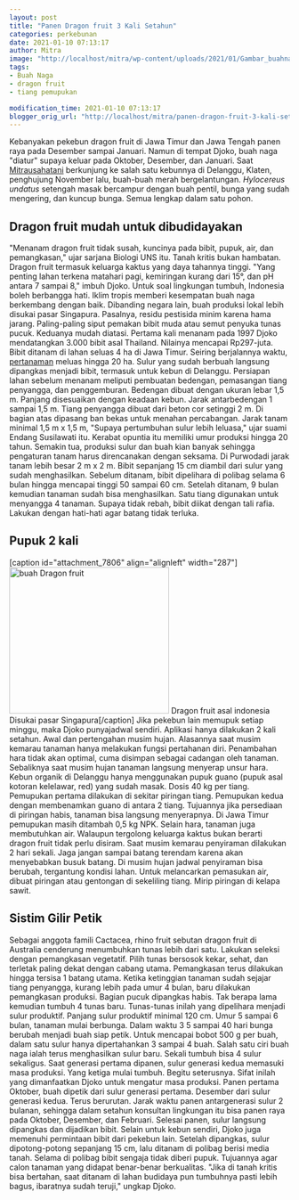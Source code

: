 ```yaml
---
layout: post
title: "Panen Dragon fruit 3 Kali Setahun"
categories: perkebunan
date: 2021-01-10 07:13:17
author: Mitra
image: "http://localhost/mitra/wp-content/uploads/2021/01/Gambar_buahnaga_1024x710.jpg"
tags:
- Buah Naga
- dragon fruit
- tiang pemupukan

modification_time: 2021-01-10 07:13:17
blogger_orig_url: "http://localhost/mitra/panen-dragon-fruit-3-kali-setahun.html"
---
```


Kebanyakan pekebun dragon fruit di Jawa Timur dan Jawa Tengah panen raya pada Desember sampai Januari. Namun di tempat Djoko, buah naga "diatur" supaya keluar pada Oktober, Desember, dan Januari.
Saat <a href="http://127.0.0.1/mitra/">Mitrausahatani</a> berkunjung ke salah satu kebunnya di Delanggu, Klaten, penghujung November lalu, buah-buah merah bergelantungan. <i>Hylocereus undatus</i> setengah masak bercampur dengan buah pentil, bunga yang sudah mengering, dan kuncup bunga. Semua lengkap dalam satu pohon.
<h2 id="dragon">Dragon fruit mudah untuk dibudidayakan</h2>
"Menanam dragon fruit tidak susah, kuncinya pada bibit, pupuk, air, dan pemangkasan," ujar sarjana Biologi UNS itu. Tanah kritis bukan hambatan. Dragon fruit termasuk keluarga kaktus yang daya tahannya tinggi. "Yang penting lahan terkena matahari pagi, kemiringan kurang dari 15°, dan pH antara 7 sampai 8," imbuh Djoko.
Untuk soal lingkungan tumbuh, Indonesia boleh berbangga hati. Iklim tropis memberi kesempatan buah naga berkembang dengan baik. Dibanding negara lain, buah produksi lokal lebih disukai pasar Singapura. Pasalnya, residu pestisida minim karena hama jarang. Paling-paling siput pemakan bibit muda atau semut penyuka tunas pucuk. Keduanya mudah diatasi.
Pertama kali menanam pada 1997 Djoko mendatangkan 3.000 bibit asal Thailand. Nilainya mencapai Rp297-juta. Bibit ditanam di lahan seluas 4 ha di Jawa Timur. Seiring berjalannya waktu, <a class="wpil_keyword_link " href="http://127.0.0.1/mitra/pertanian"  title="pertanaman" data-wpil-keyword-link="linked">pertanaman</a> meluas hingga 20 ha. Sulur yang sudah berbuah langsung dipangkas menjadi bibit, termasuk untuk kebun di Delanggu.
Persiapan lahan sebelum menanam meliputi pembuatan bedengan, pemasangan tiang penyangga, dan penggemburan. Bedengan dibuat dengan ukuran lebar 1,5 m. Panjang disesuaikan dengan keadaan kebun. Jarak antarbedengan 1 sampai 1,5 m. Tiang penyangga dibuat dari beton cor setinggi 2 m. Di bagian atas dipasang ban bekas untuk menahan percabangan.
Jarak tanam minimal 1,5 m x 1,5 m, "Supaya pertumbuhan sulur lebih leluasa," ujar suami Endang Susilawati itu. Kerabat opuntia itu memiliki umur produksi hingga 20 tahun. Semakin tua, produksi sulur dan buah kian banyak sehingga pengaturan tanam harus direncanakan dengan seksama. Di Purwodadi jarak tanam lebih besar 2 m x 2 m.
Bibit sepanjang 15 cm diambil dari sulur yang sudah menghasilkan. Sebelum ditanam, bibit dipelihara di polibag selama 6 bulan hingga mencapai tinggi 50 sampai 60 cm. Setelah ditanam, 9 bulan kemudian tanaman sudah bisa menghasilkan. Satu tiang digunakan untuk menyangga 4 tanaman. Supaya tidak rebah, bibit diikat dengan tali rafia. Lakukan dengan hati-hati agar batang tidak terluka.
<h2 id="Pupuk">Pupuk 2 kali</h2>
[caption id="attachment_7806" align="alignleft" width="287"]<a href="http://127.0.0.1/mitra/wp-content/uploads/2021/01/Gambar_buahnaga1_839x768.jpg"><img class="wp-image-7806" src="http://127.0.0.1/mitra/wp-content/uploads/2021/01/Gambar_buahnaga1_839x768.jpg" alt="buah Dragon fruit" width="287" height="263" /></a> Dragon fruit asal indonesia Disukai pasar Singapura[/caption]
Jika pekebun lain memupuk setiap minggu, maka Djoko punyajadwal sendiri. Aplikasi hanya dilakukan 2 kali setahun. Awal dan pertengahan musim hujan. Alasannya saat musim kemarau tanaman hanya melakukan fungsi pertahanan diri. Penambahan hara tidak akan optimal, cuma disimpan sebagai cadangan oleh tanaman. Sebaliknya saat musim hujan tanaman langsung menyerap unsur hara.
Kebun organik di Delanggu hanya menggunakan pupuk guano (pupuk asal kotoran kelelawar, red) yang sudah masak. Dosis 40 kg per tiang. Pemupukan pertama dilakukan di sekitar piringan tiang. Pemupukan kedua dengan membenamkan guano di antara 2 tiang. Tujuannya jika persediaan di piringan habis, tanaman bisa langsung menyerapnya. Di Jawa Timur pemupukan masih ditambah 0,5 kg NPK.
Selain hara, tanaman juga membutuhkan air. Walaupun tergolong keluarga kaktus bukan berarti dragon fruit tidak perlu disiram. Saat musim kemarau penyiraman dilakukan 2 hari sekali. Jaga jangan sampai batang terendam karena akan menyebabkan busuk batang. Di musim hujan jadwal penyiraman bisa berubah, tergantung kondisi lahan. Untuk melancarkan pemasukan air, dibuat piringan atau gentongan di sekeliling tiang. Mirip piringan di kelapa sawit.
<h2 id="Petik">Sistim Gilir Petik</h2>
Sebagai anggota famili Cactacea, rhino fruit sebutan dragon fruit di Australia cenderung menumbuhkan tunas lebih dari satu. Lakukan seleksi dengan pemangkasan vegetatif. Pilih tunas bersosok kekar, sehat, dan terletak paling dekat dengan cabang utama. Pemangkasan terus dilakukan hingga tersisa 1 batang utama.
Ketika ketinggian tanaman sudah sejajar tiang penyangga, kurang lebih pada umur 4 bulan, baru dilakukan pemangkasan produksi. Bagian pucuk dipangkas habis. Tak berapa lama kemudian tumbuh 4 tunas baru. Tunas-tunas inilah yang dipelihara menjadi sulur produktif. Panjang sulur produktif minimal 120 cm.
Umur 5 sampai 6 bulan, tanaman mulai berbunga. Dalam waktu 3 5 sampai 40 hari bunga berubah menjadi buah siap petik. Untuk mencapai bobot 500 g per buah, dalam satu sulur hanya dipertahankan 3 sampai 4 buah.
Salah satu ciri buah naga ialah terus menghasilkan sulur baru. Sekali tumbuh bisa 4 sulur sekaligus. Saat generasi pertama dipanen, sulur generasi kedua memasuki masa produksi. Yang ketiga mulai tumbuh. Begitu seterusnya. Sifat inilah yang dimanfaatkan Djoko untuk mengatur masa produksi. Panen pertama Oktober, buah dipetik dari sulur generasi pertama. Desember dari sulur generasi kedua. Terus berurutan.
Jarak waktu panen antargenerasi sulur 2 bulanan, sehingga dalam setahun konsultan lingkungan itu bisa panen raya pada Oktober, Desember, dan Februari. Selesai panen, sulur langsung dipangkas dan dijadikan bibit. Selain untuk kebun sendiri, Djoko juga memenuhi permintaan bibit dari pekebun lain.
Setelah dipangkas, sulur dipotong-potong sepanjang 15 cm, lalu ditanam di polibag berisi media tanah. Selama di polibag bibit sengaja tidak diberi pupuk. Tujuannya agar calon tanaman yang didapat benar-benar berkualitas. "Jika di tanah kritis bisa bertahan, saat ditanam di lahan budidaya pun tumbuhnya pasti lebih bagus, ibaratnya sudah teruji," ungkap Djoko.
